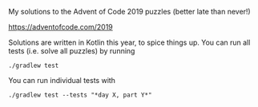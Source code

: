 My solutions to the Advent of Code 2019 puzzles (better late than never!)

https://adventofcode.com/2019

Solutions are written in Kotlin this year, to spice things up. You can run all tests (i.e. solve all puzzles) by running

`./gradlew test`

You can run individual tests with

`./gradlew test --tests "*day X, part Y*"`
